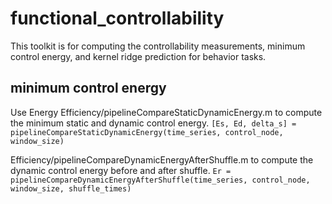# functional_controllability
 
This toolkit is for computing the controllability measurements, minimum control energy, and kernel ridge prediction for behavior tasks.

## minimum control energy

Use Energy Efficiency/pipelineCompareStaticDynamicEnergy.m to compute the minimum static and dynamic control energy.
`[Es, Ed, delta_s] = pipelineCompareStaticDynamicEnergy(time_series, control_node, window_size)`

Efficiency/pipelineCompareDynamicEnergyAfterShuffle.m to compute the dynamic control energy before and after shuffle.
`Er = pipelineCompareDynamicEnergyAfterShuffle(time_series, control_node, window_size, shuffle_times)`
